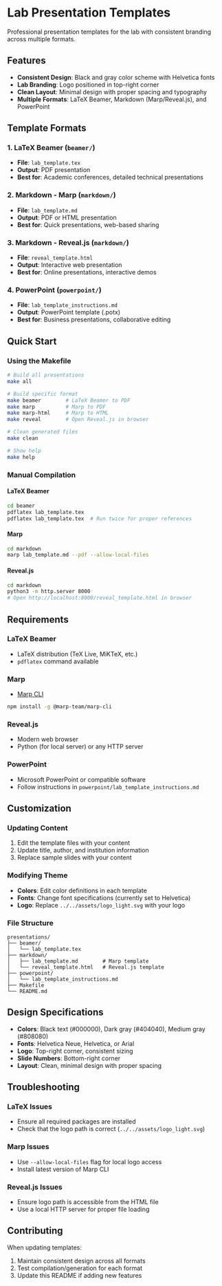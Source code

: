 # Lab Presentation Templates

Professional presentation templates for the lab with consistent branding across multiple formats.

## Features

- **Consistent Design**: Black and gray color scheme with Helvetica fonts
- **Lab Branding**: Logo positioned in top-right corner
- **Clean Layout**: Minimal design with proper spacing and typography
- **Multiple Formats**: LaTeX Beamer, Markdown (Marp/Reveal.js), and PowerPoint

## Template Formats

### 1. LaTeX Beamer (`beamer/`)
- **File**: `lab_template.tex`
- **Output**: PDF presentation
- **Best for**: Academic conferences, detailed technical presentations

### 2. Markdown - Marp (`markdown/`)
- **File**: `lab_template.md`
- **Output**: PDF or HTML presentation
- **Best for**: Quick presentations, web-based sharing

### 3. Markdown - Reveal.js (`markdown/`)
- **File**: `reveal_template.html`
- **Output**: Interactive web presentation
- **Best for**: Online presentations, interactive demos

### 4. PowerPoint (`powerpoint/`)
- **File**: `lab_template_instructions.md`
- **Output**: PowerPoint template (.potx)
- **Best for**: Business presentations, collaborative editing

## Quick Start

### Using the Makefile

```bash
# Build all presentations
make all

# Build specific format
make beamer        # LaTeX Beamer to PDF
make marp          # Marp to PDF  
make marp-html     # Marp to HTML
make reveal        # Open Reveal.js in browser

# Clean generated files
make clean

# Show help
make help
```

### Manual Compilation

#### LaTeX Beamer
```bash
cd beamer
pdflatex lab_template.tex
pdflatex lab_template.tex  # Run twice for proper references
```

#### Marp
```bash
cd markdown
marp lab_template.md --pdf --allow-local-files
```

#### Reveal.js
```bash
cd markdown
python3 -m http.server 8000
# Open http://localhost:8000/reveal_template.html in browser
```

## Requirements

### LaTeX Beamer
- LaTeX distribution (TeX Live, MiKTeX, etc.)
- `pdflatex` command available

### Marp
- [Marp CLI](https://github.com/marp-team/marp-cli)
```bash
npm install -g @marp-team/marp-cli
```

### Reveal.js
- Modern web browser
- Python (for local server) or any HTTP server

### PowerPoint
- Microsoft PowerPoint or compatible software
- Follow instructions in `powerpoint/lab_template_instructions.md`

## Customization

### Updating Content
1. Edit the template files with your content
2. Update title, author, and institution information
3. Replace sample slides with your content

### Modifying Theme
- **Colors**: Edit color definitions in each template
- **Fonts**: Change font specifications (currently set to Helvetica)
- **Logo**: Replace `../../assets/logo_light.svg` with your logo

### File Structure
```
presentations/
├── beamer/
│   └── lab_template.tex
├── markdown/
│   ├── lab_template.md        # Marp template
│   └── reveal_template.html   # Reveal.js template
├── powerpoint/
│   └── lab_template_instructions.md
├── Makefile
└── README.md
```

## Design Specifications

- **Colors**: Black text (#000000), Dark gray (#404040), Medium gray (#808080)
- **Fonts**: Helvetica Neue, Helvetica, or Arial
- **Logo**: Top-right corner, consistent sizing
- **Slide Numbers**: Bottom-right corner
- **Layout**: Clean, minimal design with proper spacing

## Troubleshooting

### LaTeX Issues
- Ensure all required packages are installed
- Check that the logo path is correct (`../../assets/logo_light.svg`)

### Marp Issues
- Use `--allow-local-files` flag for local logo access
- Install latest version of Marp CLI

### Reveal.js Issues
- Ensure logo path is accessible from the HTML file
- Use a local HTTP server for proper file loading

## Contributing

When updating templates:
1. Maintain consistent design across all formats
2. Test compilation/generation for each format
3. Update this README if adding new features